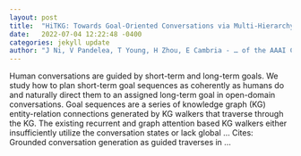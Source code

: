 ```yaml
---
layout: post
title:  "HiTKG: Towards Goal-Oriented Conversations via Multi-Hierarchy Learning"
date:   2022-07-04 12:22:48 -0400
categories: jekyll update
author: "J Ni, V Pandelea, T Young, H Zhou, E Cambria - … of the AAAI Conference on Artificial …, 2022"
---
```

Human conversations are guided by short-term and long-term goals. We study how to plan short-term goal sequences as coherently as humans do and naturally direct them to an assigned long-term goal in open-domain conversations. Goal sequences are a series of knowledge graph (KG) entity-relation connections generated by KG walkers that traverse through the KG. The existing recurrent and graph attention based KG walkers either insufficiently utilize the conversation states or lack global …
Cites: ‪Grounded conversation generation as guided traverses in …‬  